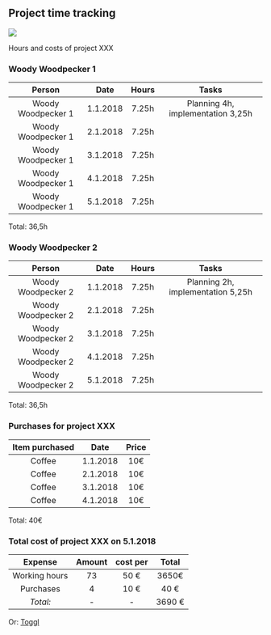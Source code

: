 ## Project time tracking

![](https://openclipart.org/image/400px/svg_to_png/324819/studying-boy-and-girl.png)

Hours and costs of project XXX

### Woody Woodpecker 1

| Person | Date | Hours | Tasks |
|:-:|:-:|:-:|:-:|
| Woody Woodpecker 1 | 1.1.2018 | 7.25h | Planning 4h, implementation 3,25h |
| Woody Woodpecker 1| 2.1.2018 | 7.25h |
| Woody Woodpecker 1 | 3.1.2018 | 7.25h |
| Woody Woodpecker 1 | 4.1.2018 | 7.25h |
| Woody Woodpecker 1 | 5.1.2018 | 7.25h |

Total: 36,5h

### Woody Woodpecker 2


| Person | Date | Hours | Tasks |
|:-:|:-:|:-:|:-:|
| Woody Woodpecker 2 | 1.1.2018 | 7.25h | Planning 2h, implementation 5,25h |
| Woody Woodpecker 2| 2.1.2018 | 7.25h |
| Woody Woodpecker 2 | 3.1.2018 | 7.25h |
| Woody Woodpecker 2 | 4.1.2018 | 7.25h |
| Woody Woodpecker 2 | 5.1.2018 | 7.25h |

Total: 36,5h

### Purchases for project XXX

| Item purchased | Date | Price |
|:-:|:-:|:-:|
| Coffee | 1.1.2018 | 10€ |
|  Coffee   | 2.1.2018 | 10€ |
|  Coffee   | 3.1.2018 | 10€ |
| Coffee  | 4.1.2018 | 10€ |

Total: 40€  


### Total cost of project XXX on 5.1.2018

| Expense | Amount |  cost per | Total |
|:-:|:-:|:-:|:-:|
| Working hours | 73 | 50 € | 3650€ |   
| Purchases | 4 | 10 € | 40 € |
| *Total:* |- | - | 3690 € |


Or:  [Toggl](https://www.toggl.com)
